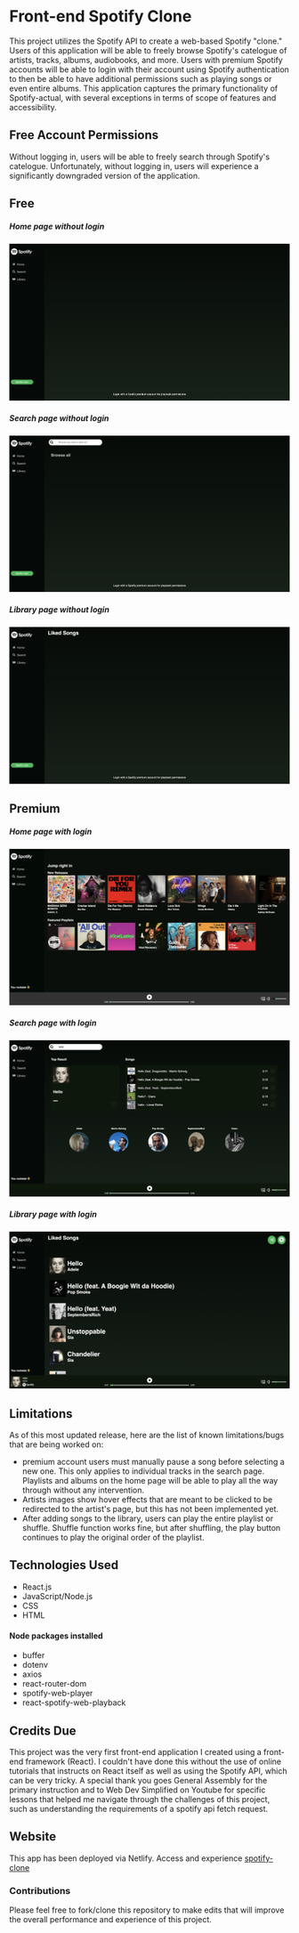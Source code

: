 # Front-end Spotify Clone

This project utilizes the Spotify API to create a web-based Spotify "clone." Users of this application will be able to freely browse Spotify's catelogue of artists, tracks, albums, audiobooks, and more. Users with premium Spotify accounts will be able to login with their account using Spotify authentication to then be able to have additional permissions such as playing songs or even entire albums. This application captures the primary functionality of Spotify-actual, with several exceptions in terms of scope of features and accessibility.

## Free Account Permissions

Without logging in, users will be able to freely search through Spotify's catelogue. Unfortunately, without logging in, users will experience a significantly downgraded version of the application. 

## Free
##### Home page without login
![Home page without login](public/Images/home-free.png)
##### Search page without login
![Search page without login](public/Images/search-free.png)
##### Library page without login
![Library page without login](public/Images/library-free.png)

## Premium
##### Home page with login
![Home page for premium account](public/Images/home-premium.png)
##### Search page with login
![Search page for premium account](public/Images/search-premium.png)
##### Library page with login
![Library page for premium account](public/Images/library-premium.png)

## Limitations

As of this most updated release, here are the list of known limitations/bugs that are being worked on:

- premium account users must manually pause a song before selecting a new one. This only applies to individual tracks in the search page. Playlists and albums on the home page will be able to play all the way through without any intervention. 
- Artists images show hover effects that are meant to be clicked to be redirected to the artist's page, but this has not been implemented yet.
- After adding songs to the library, users can play the entire playlist or shuffle. Shuffle function works fine, but after shuffling, the play button continues to play the original order of the playlist.

## Technologies Used
- React.js
- JavaScript/Node.js
- CSS
- HTML
#### Node packages installed
- buffer
- dotenv
- axios
- react-router-dom
- spotify-web-player
- react-spotify-web-playback

## Credits Due

This project was the very first front-end application I created using a front-end framework (React). I couldn't have done this without the use of online tutorials that instructs on React itself as well as using the Spotify API, which can be very tricky. A special thank you goes General Assembly for the primary instruction and to Web Dev Simplified on Youtube for specific lessons that helped me navigate through the challenges of this project, such as understanding the requirements of a spotify api fetch request.

## Website

This app has been deployed via Netlify.
Access and experience [spotify-clone](https://jade-nasturtium-e030aa.netlify.app/)


### Contributions

Please feel free to fork/clone this repository to make edits that will improve the overall performance and experience of this project.
